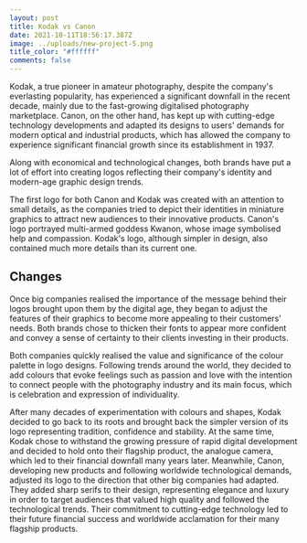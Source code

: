 ```yaml
---
layout: post
title: Kodak vs Canon
date: 2021-10-11T18:56:17.387Z
image: ../uploads/new-project-5.png
title_color: "#ffffff"
comments: false
---
```

Kodak, a true pioneer in amateur photography, despite the company's everlasting popularity, has experienced a significant downfall in the recent decade, mainly due to the fast-growing digitalised photography marketplace. Canon, on the other hand, has kept up with cutting-edge technology developments and adapted its designs to users' demands for modern optical and industrial products, which has allowed the company to experience significant financial growth since its establishment in 1937. 


Along with economical and technological changes, both brands have put a lot of effort into creating logos reflecting their company's identity and modern-age graphic design trends. 

The first logo for both Canon and Kodak was created with an attention to small details, as the companies tried to depict their identities in miniature graphics to attract new audiences to their innovative products. Canon's logo portrayed multi-armed goddess Kwanon, whose image symbolised help and compassion. Kodak's logo, although simpler in design, also contained much more details than its current one. 

## Changes

Once big companies realised the importance of the message behind their logos brought upon them by the digital age, they began to adjust the features of their graphics to become more appealing to their customers' needs. Both brands chose to thicken their fonts to appear more confident and convey a sense of certainty to their clients investing in their products. 

Both companies quickly realised the value and significance of the colour palette in logo designs. Following trends around the world, they decided to add colours that evoke feelings such as passion and love with the intention to connect people with the photography industry and its main focus, which is celebration and expression of individuality.

After many decades of experimentation with colours and shapes, Kodak decided to go back to its roots and brought back the simpler version of its logo representing tradition, confidence and stability. At the same time, Kodak chose to withstand the growing pressure of rapid digital development and decided to hold onto their flagship product, the analogue camera, which led to their financial downfall many years later. Meanwhile, Canon, developing new products and following worldwide technological demands, adjusted its logo to the direction that other big companies had adapted. They added sharp serifs to their design, representing elegance and luxury in order to target audiences that valued high quality and followed the technological trends. Their commitment to cutting-edge technology led to their future financial success and worldwide acclamation for their many flagship products.